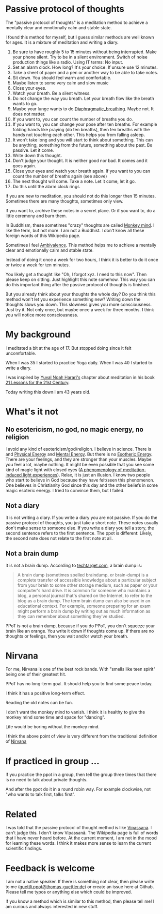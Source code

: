 # Passive protocol of thoughts

The "passive protocol of thoughts" is a meditation method to achieve a mentally clear and emotionally calm and stable state.

I found this method for myself, but I guess similar methods are well known for ages. It is a mixture of meditation and writing a diary.

1. Be sure to have roughly 5 to 15 minutes without being interrupted. Make your phone silent. Try to be in a silent environment. Switch of noise production things like a radio. Using IT terms: No input.
1. Set an alarm clock. How long? It's your choice. If unsure use 12 minutes.
1. Take a sheet of paper and a pen or another way to be able to take notes.
1. Sit down. You should feel warm and comfortable.
1. Maybe listen to some very calm and slow music
1. Close your eyes.
1. Watch your breath. Be a silent witness.
1. Do not change the way you breath. Let your breath flow like the breath wants to go.
1. Maybe your lunge wants to do [Diaphragmatic_breathing](https://en.wikipedia.org/wiki/Diaphragmatic_breathing). Maybe not. It does not matter.
1. If you want to, you can count the number of breaths you do.
1. If you want to, you can change your pose after ten breaths. For example folding hands like praying (do ten breaths), then ten breaths with the hands not touching each other. This helps you from falling asleep.
1. It won't take long and you will start to think about something. This can be anything, something from the future, something about the past. Be passive. Let it come.
1. Write down this thought. 
1. Don't judge your thought. It is neither good nor bad. It comes and it goes again.
1. Close your eyes and watch your breath again. If you want to you can count the number of breaths again (see above)
1. The next thought will come. Take a note. Let it come, let it go.
1. Do this until the alarm clock rings


If you are new to meditation, you should not do this longer then 15 minutes. Sometimes there are many thoughts, sometimes only view.

If you want to, archive these notes in a secret place. Or if you want to, do a little ceremony and burn them. 

In Buddhism, these sometimes "crazy" thoughts are called [Monkey mind](https://en.wikipedia.org/wiki/Monkey_mind). I like the term, but not more. I am not a Buddhist. I don't know all these foreign words of this Wikipedia page.

Sometimes I feel [Ambivalence](https://en.wikipedia.org/wiki/Ambivalence). This method helps me to achieve a mentally clear and emotionally calm and stable state.


Instead of doing it once a week for two hours, I think it is better to do it once or twice a week for ten minutes.

You likely get a thought like "Oh, I forgot xyz. I need to this now". Then please keep on sitting. Just highlight this note somehow. This way you can do this important thing after the passive protocol of thoughts is finished.

But you already think about your thoughts
the whole day? Do you think this method won't
let you experience something new?
Writing down the thoughts slows you down.
This slowness gives you more consciousness.
Just try it. Not only once, but maybe
once a week for three months. I think
you will notice more consciousness.


# My background

I meditated a bit at the age of 17. But stopped doing since it felt uncomfortable. 

When I was 35 I started to practice Yoga daily. When I was 40 I started to write a diary.

I was inspired by [Yuval Noah Harari's](https://en.wikipedia.org/wiki/Yuval_Noah_Harari) chapter about meditation in his book [21 Lessons for the 21st Century](https://en.wikipedia.org/wiki/21_Lessons_for_the_21st_Century).

Today writing this down I am 43 years old.

# What's it not

## No esotericism, no god, no magic energy, no religion

I avoid any kind of esotericism/god/religion. I believe in science. There is and [Physical Energy](https://en.wikipedia.org/wiki/Energy) and [Mental Energy](https://en.wikipedia.org/wiki/Energy_(psychological)). But there is no [Esotheric Energy](https://en.wikipedia.org/wiki/Energy_(esotericism)). There are your feelings, and they are stronger than your muscles. Maybe you feel a lot, maybe nothing. It might be even possible that you see some kind of magic light with closed eyes ([A phenomenology of meditation-induced light experiences](https://www.frontiersin.org/articles/10.3389/fpsyg.2013.00973/full)). Relax, it is just an illusion. I know two people who start to believe in God because they have felt/seen this phenomenon. One believes in Christianity God since this day and the other beliefs in some magic esoteric energy. I tried to convince them, but I failed.

## Not a diary

It is not writing a diary. If you write a diary you are not passive. If you do the passive protocol of thoughts, you just take a short note. These notes usually don't make sense to someone else. If you write a diary you tell a story, the second sentence refers to the first sentence. The ppot is different: Likely, the second note does not relate to the first note at all.

## Not a brain dump
It is not a brain dump. According to [techtarget.com](https://whatis.techtarget.com/definition/brain-dump), a brain dump is:

> A brain dump (sometimes spelled braindump, or brain-dump) is a complete transfer of accessible knowledge about a particular subject from your brain to some other storage medium, such as paper or your computer's hard drive. It is common for someone who maintains a blog, a personal journal that's shared on the Internet, to refer to the blog as a brain dump. The term brain dump can also be used in an educational context. For example, someone preparing for an exam might perform a brain dump by writing out as much information as they can remember about something they've studied.

PPoT is not a brain dump, because if you do PPoT, you don't squeeze your brain like an orange. You write it down if
thoughts come up. If there are no thoughts or feelings, then you wait and/or watch your breath.


# Nirvana
For me, Nirvana is one of the best rock bands. With "smells like teen spirit"
being one of their greatest hit.

PPoT has no long-term goal. It should help
you to find some peace today.

I think it has a positive long-term effect.

Reading the old notes can be fun.

I don't want the monkey mind to vanish. I think it is healthy to give the monkey mind
some time and space for "dancing".

Life would be boring without the monkey mind.

I think the above point of view is very different from the traditional definition of [Nirvana](https://en.wikipedia.org/wiki/Nirvana)

# If practiced in group ...
If you practice the ppot in a group, then tell the group three times that there is no need to talk about private thoughts. 

And after the ppot do it in a round robin way. For example clockwise, not "who wants to talk first, talks first".


# Related

I was told that the passive protocol of thought
method is like [Vipassanā](https://en.wikipedia.org/wiki/Vipassan%C4%81). I can't judge this. 
I don't know Vipassanā. The Wikipedia page is full of words that I have never heard before. 
At the current moment, I am not
in the mood for learning these
words. I think it makes more sense to learn
the current scientific findings.

# Feedback is welcome

I am not a native speaker. If there is something not clear, then please write to me (guettli.ppot@thomas-guettler.de) or create an issue here at Github. Please tell me typos or anything else which could be improved.

If you know a method which is similar to this method, then please tell me! I am curious and always interested in new stuff.




